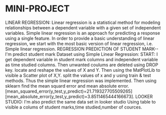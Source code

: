 # MINI-PROJECT
LINEAR REGRESSION: Linear regression is a statistical method for modeling relationships between a dependent variable with a given set of independent variables. Simple linear regression is an approach for predicting a response using a single feature. In order to provide a basic understanding of linear regression, we start with the most basic version of linear regression, i.e. Simple linear regression.
REGRESSION PREDICTION OF STUDENT MARK-- I'm predict student mark Dataset using Simple Linear Regression: START: I get dependent variable in student mark columns and independent variable as time studied columns. Then unwanted coulums are deleted using DROP key. locate and reshape the values of X and Y. Then using the MatPlotLib to visible a Scatter plot of X,Y. split the values of x and y using train & test methods. Thus the simple linear regression was implemented. Then using sklearn find the mean squard error and mean absolute error. [mean_squared_error(y_test,y_predict)=21.719327705509265] [mean_absolute_error(y_test,y_predict)=3.8511465444166673]. 
LOOKER STUDIO: I'm also predict the same data set in looker studio Using table to visible a colums of student marks,time studied,number of cources.
